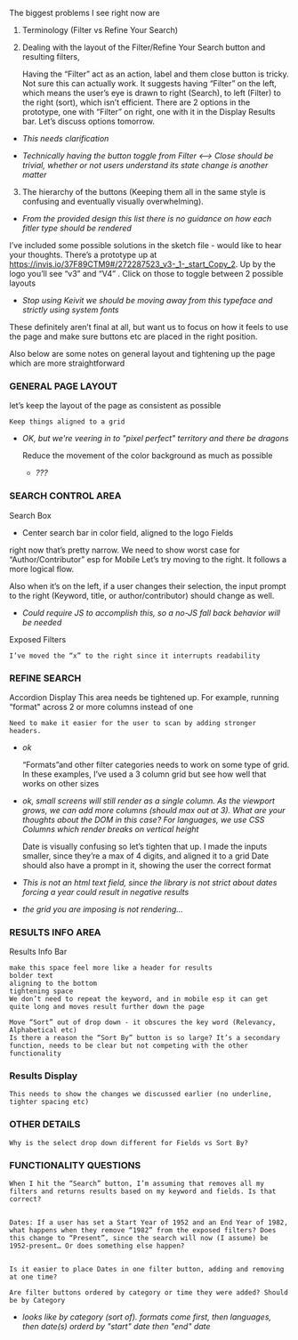 The biggest problems I see right now are 
1) Terminology (Filter vs Refine Your Search) 


2) Dealing with the layout of the Filter/Refine Your Search button and resulting filters,

    Having the “Filter” act as an action, label and them close button is tricky. Not sure this can actually work. It suggests having “Filter” on the left, which means the user’s eye is drawn to right (Search), to left (Filter) to the right (sort), which isn’t efficient.
    There are 2 options in the prototype, one with “Filter” on right, one with it in the Display Results bar. Let’s discuss options tomorrow.

* _This needs clarification_    

* _Technically having the button toggle from Filter <--> Close should be trivial, whether or not users understand its state change is another matter_

3) The hierarchy of the buttons (Keeping them all in the same style is confusing and eventually visually overwhelming).

* _From the provided design this list there is no guidance on how each fitler type should be rendered_

I’ve included some possible solutions in the sketch file - would like to hear your thoughts.
There’s a prototype up at  https://invis.io/37F89CTM9#/272287523_v3-_1-_start_Copy_2. 
Up by the logo you’ll see “v3” and “V4” . Click on those to toggle between 2 possible layouts

* _Stop using Keivit we should be moving away from this typeface and strictly using system fonts_

These definitely aren’t final at all, but want us to focus on how it feels to use the page and make sure buttons etc are placed in the right position.


Also below are some notes on general layout and tightening up the page which are more straightforward


### GENERAL PAGE LAYOUT
let’s keep the layout of the page as consistent as possible

    Keep things aligned to a grid

 * _OK, but we're veering in to "pixel perfect" territory and there be dragons_
    


    Reduce the movement of the color background as much as possible
    
    * _???_





### SEARCH CONTROL AREA
Search Box
- Center search bar in color field, aligned to the logo
Fields

right now that’s pretty narrow. We need to show worst case for “Author/Contributor” esp for Mobile
Let’s try moving to the right. It follows a more logical flow. 

Also when it’s on the left, if a user changes their selection, the input prompt to the right (Keyword, title, or author/contributor) should change as well. 


* _Could require JS to accomplish this, so a no-JS fall back behavior will be needed_

Exposed Filters

    I’ve moved the “x” to the right since it interrupts readability


### REFINE SEARCH
Accordion Display
This area needs be tightened up. For example, running “format" across 2 or more columns instead of one

    Need to make it easier for the user to scan by adding stronger headers.

* _ok_

    “Formats”and other filter categories needs to work on some type of grid. In these examples, I’ve used a 3 column grid but see how well that works on other sizes

* _ok, small screens will still render as a single column. As the viewport grows, we can add more columns (should max out at 3). What are your thoughts about the DOM in this case? For languages, we use CSS Columns which render breaks on vertical height_

    Date is visually confusing so let’s tighten that up. I made the inputs smaller, since they’re a max of 4 digits, and aligned it to a grid
    Date should also have a prompt in it, showing the user the correct format


* _This is not an html text field, since the library is not strict about dates forcing a year could result in negative results_
* _the grid you are imposing is not rendering..._



### RESULTS INFO AREA
Results Info Bar

    make this space feel more like a header for results
    bolder text
    aligning to the bottom
    tightening space
    We don’t need to repeat the keyword, and in mobile esp it can get quite long and moves result further down the page

    Move “Sort” out of drop down - it obscures the key word (Relevancy, Alphabetical etc)
    Is there a reason the “Sort By” button is so large? It’s a secondary function, needs to be clear but not competing with the other functionality


### Results Display


    This needs to show the changes we discussed earlier (no underline, tighter spacing etc)


### OTHER DETAILS

    Why is the select drop down different for Fields vs Sort By?



### FUNCTIONALITY QUESTIONS

    When I hit the “Search” button, I’m assuming that removes all my filters and returns results based on my keyword and fields. Is that correct?


    Dates: If a user has set a Start Year of 1952 and an End Year of 1982, what happens when they remove “1982” from the exposed filters? Does this change to “Present”, since the search will now (I assume) be 1952-present… Or does something else happen?


    Is it easier to place Dates in one filter button, adding and removing at one time?

    Are filter buttons ordered by category or time they were added? Should be by Category

* _looks like by category (sort of). formats come first, then languages, then date(s) orderd by "start" date then "end" date_
